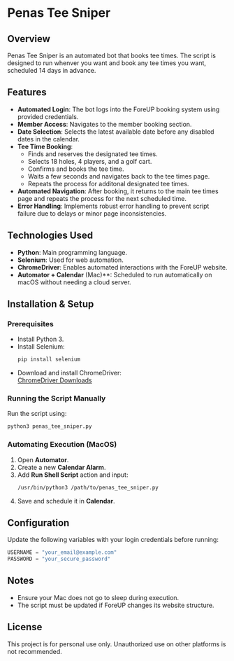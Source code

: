 # Penas Tee Sniper

## Overview

Penas Tee Sniper is an automated bot that books tee times. The script is designed to run whenver you want and book any tee times you want, scheduled 14 days in advance.

## Features

- **Automated Login**: The bot logs into the ForeUP booking system using provided credentials.
- **Member Access**: Navigates to the member booking section.
- **Date Selection**: Selects the latest available date before any disabled dates in the calendar.
- **Tee Time Booking**:
  - Finds and reserves the designated tee times.
  - Selects 18 holes, 4 players, and a golf cart.
  - Confirms and books the tee time.
  - Waits a few seconds and navigates back to the tee times page.
  - Repeats the process for additonal designated tee times. 
- **Automated Navigation**: After booking, it returns to the main tee times page and repeats the process for the next scheduled time.
- **Error Handling**: Implements robust error handling to prevent script failure due to delays or minor page inconsistencies.

## Technologies Used

- **Python**: Main programming language.
- **Selenium**: Used for web automation.
- **ChromeDriver**: Enables automated interactions with the ForeUP website.
- **Automator + Calendar** (Mac)\*\*: Scheduled to run automatically on macOS without needing a cloud server.

## Installation & Setup

### Prerequisites

- Install Python 3.
- Install Selenium:
  ```sh
  pip install selenium
  ```
- Download and install ChromeDriver:\
  [ChromeDriver Downloads](https://sites.google.com/chromium.org/driver/)

### Running the Script Manually

Run the script using:

```sh
python3 penas_tee_sniper.py
```

### Automating Execution (MacOS)

1. Open **Automator**.
2. Create a new **Calendar Alarm**.
3. Add **Run Shell Script** action and input:
   ```sh
   /usr/bin/python3 /path/to/penas_tee_sniper.py
   ```
4. Save and schedule it in **Calendar**. 

## Configuration

Update the following variables with your login credentials before running:

```python
USERNAME = "your_email@example.com"
PASSWORD = "your_secure_password"
```

## Notes

- Ensure your Mac does not go to sleep during execution.
- The script must be updated if ForeUP changes its website structure.

## License

This project is for personal use only. Unauthorized use on other platforms is not recommended.

